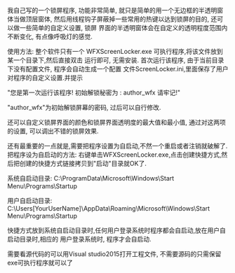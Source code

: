 我自己写的一个锁屏程序, 功能非常简单, 就只是简单的用一个无边框的半透明窗体当做顶层窗体,
然后用线程钩子屏蔽掉一些常用的热键以达到锁屏的目的, 还可以做一些简单的自定义设置, 锁屏
界面的半透明窗体会在自定义的透明程度范围内不断变化, 有点像呼吸灯的感觉.

使用方法:
整个软件只有一个 WFXScreenLocker.exe 可执行程序,将该文件放到某一个目录下,然后直接双击
运行即可, 无需安装. 首次运行该程序, 由于当前目录下没有配置文件, 程序会自动生成一个配置
文件ScreenLocker.ini,里面保存了用户对程序的自定义设置.并提示

"您是第一次运行该程序!
 初始解锁秘密为 : author_wfx 
 请牢记!"

"author_wfx"为初始解锁屏幕的密码, 过后可以自行修改.

还可以自定义锁屏界面的颜色和锁屏界面透明度的最大值和最小值, 通过对这两项的设置,
可以调出不错的锁屏效果.

还有最重要的一点就是,需要把程序设置为自启动,不然一个重启或者注销就破解了.
把程序设为自启动的方法:
右键单击WFXScreenLocker.exe,点击创建快捷方式,然后把创建的快捷方式链接拷贝到"启动"目录就OK了.

系统自启动目录:
C:\ProgramData\Microsoft\Windows\Start Menu\Programs\Startup

用户自启动目录:
C:\Users\[YourUserName]\AppData\Roaming\Microsoft\Windows\Start Menu\Programs\Startup

快捷方式放到系统自启动目录时,任何用户登录系统时程序都会自启动,放在用户自启动目录时,相应的
用户登录系统时, 程序才会自启动.

需要看源代码的可以用Visual studio2015打开工程文件, 不需要源码的只需保留exe可执行程序就可以了

